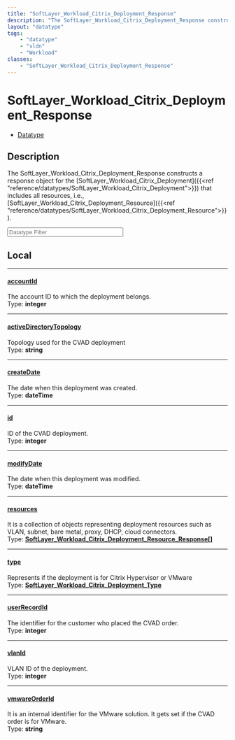 ```yaml
---
title: "SoftLayer_Workload_Citrix_Deployment_Response"
description: "The SoftLayer_Workload_Citrix_Deployment_Response constructs a response object for the [SoftLayer_Workload_Citrix_Deploy... "
layout: "datatype"
tags:
    - "datatype"
    - "sldn"
    - "Workload"
classes:
    - "SoftLayer_Workload_Citrix_Deployment_Response"
---
```


# SoftLayer_Workload_Citrix_Deployment_Response
<div id='service-datatype'>
    <ul id='sldn-reference-tabs'>
        <li id='datatype'> <a href='/reference/datatypes/SoftLayer_Workload_Citrix_Deployment_Response' >Datatype</a></li>
    </ul>
</div>

## Description 


The SoftLayer_Workload_Citrix_Deployment_Response constructs a response object for the [SoftLayer_Workload_Citrix_Deployment]({{<ref "reference/datatypes/SoftLayer_Workload_Citrix_Deployment">}}) that includes all resources, i.e., [SoftLayer_Workload_Citrix_Deployment_Resource]({{<ref "reference/datatypes/SoftLayer_Workload_Citrix_Deployment_Resource">}}). 





<!-- Filer BEGIN -->
<div class="view-filters">
        <div class="clearfix">
            <div class="search-input-box">
                <input placeholder="Datatype Filter" onkeyup="titleSearch(inputId='prop-input', divId='properties', elementClass='prop-row')" 
                    type="text" id="prop-input" value="" size="30" maxlength="128" class="form-text">
            </div>
        </div>
</div>
<!-- Filer END -->

<div id="properties" class="content">
<div id="localProperties" class="prop-content" >

## Local
<div class="prop-row">

-----
[accountId]: #accountid
#### [accountId]
The account ID to which the deployment belongs.  
<span class="type-label">Type: </span>**integer**  



</div>
<div class="prop-row">

-----
[activeDirectoryTopology]: #activedirectorytopology
#### [activeDirectoryTopology]
Topology used for the CVAD deployment  
<span class="type-label">Type: </span>**string**  



</div>
<div class="prop-row">

-----
[createDate]: #createdate
#### [createDate]
The date when this deployment was created.  
<span class="type-label">Type: </span>**dateTime**  



</div>
<div class="prop-row">

-----
[id]: #id
#### [id]
ID of the CVAD deployment.  
<span class="type-label">Type: </span>**integer**  



</div>
<div class="prop-row">

-----
[modifyDate]: #modifydate
#### [modifyDate]
The date when this deployment was modified.  
<span class="type-label">Type: </span>**dateTime**  



</div>
<div class="prop-row">

-----
[resources]: #resources
#### [resources]
It is a collection of objects representing deployment resources such as VLAN, subnet, bare metal, proxy, DHCP, cloud connectors.   
<span class="type-label">Type: </span>**<a href='/reference/datatypes/SoftLayer_Workload_Citrix_Deployment_Resource_Response'>SoftLayer_Workload_Citrix_Deployment_Resource_Response[] </a>**  



</div>
<div class="prop-row">

-----
[type]: #type
#### [type]
Represents if the deployment is for Citrix Hypervisor or VMware  
<span class="type-label">Type: </span>**<a href='/reference/datatypes/SoftLayer_Workload_Citrix_Deployment_Type'>SoftLayer_Workload_Citrix_Deployment_Type </a>**  



</div>
<div class="prop-row">

-----
[userRecordId]: #userrecordid
#### [userRecordId]
The identifier for the customer who placed the CVAD order.  
<span class="type-label">Type: </span>**integer**  



</div>
<div class="prop-row">

-----
[vlanId]: #vlanid
#### [vlanId]
VLAN ID of the deployment.  
<span class="type-label">Type: </span>**integer**  



</div>
<div class="prop-row">

-----
[vmwareOrderId]: #vmwareorderid
#### [vmwareOrderId]
It is an internal identifier for the VMware solution. It gets set if the CVAD order is for VMware.   
<span class="type-label">Type: </span>**string**  



</div>
</div>
<!-- LOCAL PROPERTY END -->

</div>


